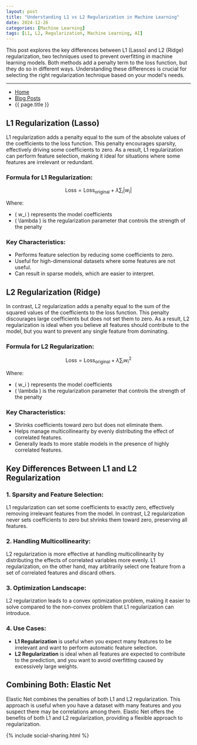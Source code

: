 ```yaml
---
layout: post
title: "Understanding L1 vs L2 Regularization in Machine Learning"
date: 2024-12-26
categories: [Machine Learning]
tags: [L1, L2, Regularization, Machine Learning, AI]
---
```


This post explores the key differences between L1 (Lasso) and L2 (Ridge) regularization, two techniques used to prevent overfitting in machine learning models. Both methods add a penalty term to the loss function, but they do so in different ways. Understanding these differences is crucial for selecting the right regularization technique based on your model's needs.

---

<nav aria-label="Breadcrumb" class="breadcrumb">
  <ul>
    <li><a href="{{ site.baseurl }}/">Home</a></li>
    <li><a href="{{ site.baseurl }}/posts/">Blog Posts</a></li>
    <li>{{ page.title }}</li>
  </ul>
</nav>

## L1 Regularization (Lasso)

L1 regularization adds a penalty equal to the sum of the absolute values of the coefficients to the loss function. This penalty encourages sparsity, effectively driving some coefficients to zero. As a result, L1 regularization can perform feature selection, making it ideal for situations where some features are irrelevant or redundant.

### Formula for L1 Regularization:

$$
\text{Loss} = \text{Loss}_{\text{original}} + \lambda \sum_{i} |w_i|
$$

Where:
- \( w_i \) represents the model coefficients
- \( \lambda \) is the regularization parameter that controls the strength of the penalty

### Key Characteristics:
- Performs feature selection by reducing some coefficients to zero.
- Useful for high-dimensional datasets where some features are not useful.
- Can result in sparse models, which are easier to interpret.

## L2 Regularization (Ridge)

In contrast, L2 regularization adds a penalty equal to the sum of the squared values of the coefficients to the loss function. This penalty discourages large coefficients but does not set them to zero. As a result, L2 regularization is ideal when you believe all features should contribute to the model, but you want to prevent any single feature from dominating.

### Formula for L2 Regularization:

$$
\text{Loss} = \text{Loss}_{\text{original}} + \lambda \sum_{i} w_i^2
$$

Where:
- \( w_i \) represents the model coefficients
- \( \lambda \) is the regularization parameter that controls the strength of the penalty

### Key Characteristics:
- Shrinks coefficients toward zero but does not eliminate them.
- Helps manage multicollinearity by evenly distributing the effect of correlated features.
- Generally leads to more stable models in the presence of highly correlated features.

## Key Differences Between L1 and L2 Regularization

### 1. **Sparsity and Feature Selection:**
L1 regularization can set some coefficients to exactly zero, effectively removing irrelevant features from the model. In contrast, L2 regularization never sets coefficients to zero but shrinks them toward zero, preserving all features.

### 2. **Handling Multicollinearity:**
L2 regularization is more effective at handling multicollinearity by distributing the effects of correlated variables more evenly. L1 regularization, on the other hand, may arbitrarily select one feature from a set of correlated features and discard others.

### 3. **Optimization Landscape:**
L2 regularization leads to a convex optimization problem, making it easier to solve compared to the non-convex problem that L1 regularization can introduce.

### 4. **Use Cases:**
- **L1 Regularization** is useful when you expect many features to be irrelevant and want to perform automatic feature selection.
- **L2 Regularization** is ideal when all features are expected to contribute to the prediction, and you want to avoid overfitting caused by excessively large weights.

## Combining Both: Elastic Net

Elastic Net combines the penalties of both L1 and L2 regularization. This approach is useful when you have a dataset with many features and you suspect there may be correlations among them. Elastic Net offers the benefits of both L1 and L2 regularization, providing a flexible approach to regularization.

{% include social-sharing.html %}


